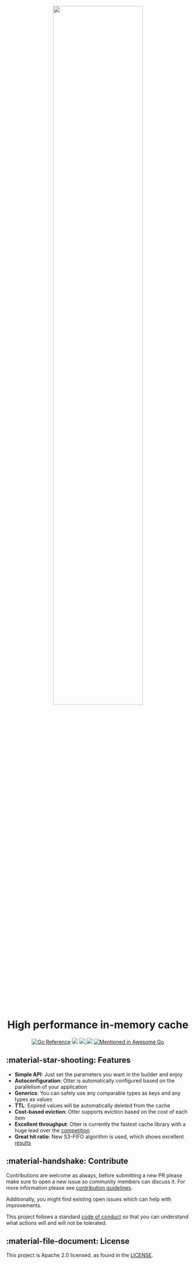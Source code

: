 <p align="center">
  <img src="https://raw.githubusercontent.com/maypok86/otter/main/assets/logo.png" width="70%" height="auto" >
  <h1 align="center">High performance in-memory cache</h1>
</p>

<p align="center">
<a href="https://pkg.go.dev/github.com/maypok86/otter"><img src="https://pkg.go.dev/badge/github.com/maypok86/otter.svg" alt="Go Reference"></a>
<img src="https://github.com/maypok86/otter/actions/workflows/test.yml/badge.svg" />
<a href="https://codecov.io/gh/maypok86/otter" >
    <img src="https://codecov.io/gh/maypok86/otter/graph/badge.svg?token=G0PJFOR8IF"/>
</a>
<img src="https://goreportcard.com/badge/github.com/maypok86/otter" />
<a href="https://github.com/avelino/awesome-go"><img src="https://awesome.re/mentioned-badge.svg" alt="Mentioned in Awesome Go"></a>
</p>

## :material-star-shooting: Features

- **Simple API**: Just set the parameters you want in the builder and enjoy
- **Autoconfiguration**: Otter is automatically configured based on the parallelism of your application
- **Generics**: You can safely use any comparable types as keys and any types as values
- **TTL**: Expired values will be automatically deleted from the cache
- **Cost-based eviction**: Otter supports eviction based on the cost of each item
- **Excellent throughput**: Otter is currently the fastest cache library with a huge lead over the [competition](https://github.com/maypok86/otter/blob/main/README.md#throughput)
- **Great hit ratio**: New S3-FIFO algorithm is used, which shows excellent [results](https://github.com/maypok86/otter/blob/main/README.md#hit-ratio)

## :material-handshake: Contribute

Contributions are welcome as always, before submitting a new PR please make sure to open a new issue so community members can discuss it.
For more information please see [contribution guidelines](https://github.com/maypok86/otter/blob/main/CONTRIBUTING.md).

Additionally, you might find existing open issues which can help with improvements.

This project follows a standard [code of conduct](https://github.com/maypok86/otter/blob/main/CODE_OF_CONDUCT.md) so that you can understand what actions will and will not be tolerated.

## :material-file-document: License

This project is Apache 2.0 licensed, as found in the [LICENSE](https://github.com/maypok86/otter/blob/main/LICENSE).